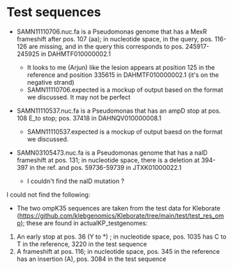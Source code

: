 # Test sequences

- SAMN11110706.nuc.fa is a Pseudomonas genome that has a MexR frameshift after pos. 107 (aa); in nucleotide space, in the query, pos. 116-126 are missing, and in the query this corresponds to pos. 245917-245925 in DAHMTF010000002.1
    - It looks to me (Arjun) like the lesion appears at position 125 in the reference and position 335615 in DAHMTF010000002.1 (it's on the negative strand)
    - SAMN11110706.expected is a mockup of output based on the format we discussed. It may not be perfect

- SAMN11110537.nuc.fa is a Pseudomonas that has an ampD stop at pos. 108 E_to stop; pos. 37418 in DAHNQV010000008.1
    - SAMN11110537.expected is a mockup of output baesd on the format we discussed.

- SAMN03105473.nuc.fa is a Pseudomonas genome that has a nalD frameshift at pos. 131; in nucleotide space, there is a deletion at 394-397 in the ref. and pos. 59736-59739 in JTXK01000022.1
    - I couldn't find the nalD mutation ?

I could not find the following:
- The two ompK35 sequences are taken from the test data for Kleborate (https://github.com/klebgenomics/Kleborate/tree/main/test/test_res_omp); these are found in actualKP_testgenomes:
1. An early stop at pos. 36 (Y to *) ; in nucleotide space, pos. 1035 has C to T in the reference, 3220 in the test sequence
2. A frameshift at pos. 116; in nucleotide space, pos. 345 in the reference has an insertion (A), pos. 3084 in the test sequence
